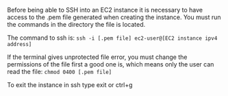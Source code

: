 Before being able to SSH into an EC2 instance it is necessary to have access to the .pem file generated when creating the instance. You must run the commands in the directory the file is located.

The command to ssh is:
`ssh -i [.pem file] ec2-user@[EC2 instance ipv4 address]`

If the terminal gives unprotected file error, you must change the permissions of the file first a good one is, which means only the user can read the file:
`chmod 0400 [.pem file] `

To exit the instance in ssh type exit or ctrl+g